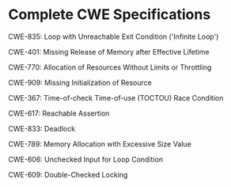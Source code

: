 

# Complete CWE Specifications

CWE-835: Loop with Unreachable Exit Condition ('Infinite Loop')

CWE-401: Missing Release of Memory after Effective Lifetime

CWE-770: Allocation of Resources Without Limits or Throttling

CWE-909: Missing Initialization of Resource

CWE-367: Time-of-check Time-of-use (TOCTOU) Race Condition

CWE-617: Reachable Assertion

CWE-833: Deadlock

CWE-789: Memory Allocation with Excessive Size Value

CWE-606: Unchecked Input for Loop Condition

CWE-609: Double-Checked Locking